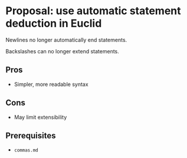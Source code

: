 # Proposal: use automatic statement deduction in Euclid

Newlines no longer automatically end statements.

Backslashes can no longer extend statements.

## Pros

* Simpler, more readable syntax

## Cons

* May limit extensibility

## Prerequisites

* `commas.md`
